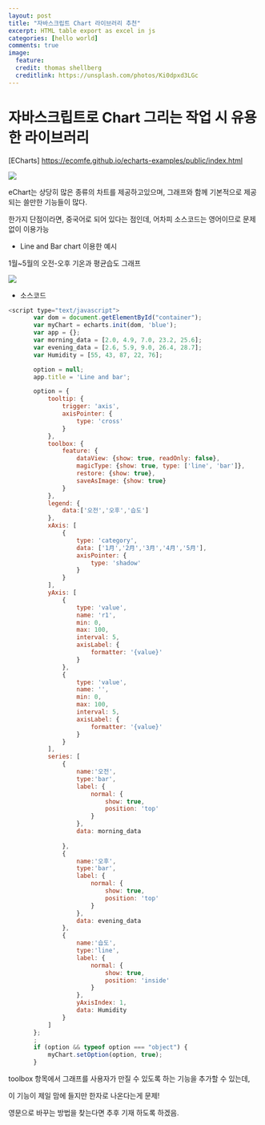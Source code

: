 ```yaml
---
layout: post
title: "자바스크립트 Chart 라이브러리 추천"
excerpt: HTML table export as excel in js
categories: [hello world]
comments: true
image:
  feature:
  credit: thomas shellberg
  creditlink: https://unsplash.com/photos/Ki0dpxd3LGc
---
```



# 자바스크립트로 Chart 그리는 작업 시 유용한 라이브러리

[ECharts]  https://ecomfe.github.io/echarts-examples/public/index.html

<img src="https://cdn-images-1.medium.com/max/800/1*Q7dFNsCP0eSi23quzWs1fQ.jpeg">



eChart는 상당히 많은 종류의 차트를 제공하고있으며, 그래프와 함께 기본적으로 제공되는 쓸만한 기능들이 많다. 

한가지 단점이라면, 중국어로 되어 있다는 점인데, 어차피 소스코드는 영어이므로 문제없이 이용가능


 - Line and Bar chart 이용한 예시 
 
 1월~5월의 오전-오후 기온과 평균습도 그래프 
 
 <img src="https://cdn-images-1.medium.com/max/800/1*JYUthLv6XEIEKUX6UaVVZA.jpeg">
 
 
 
 - 소스코드
 
 ```javascript
<script type="text/javascript">
        var dom = document.getElementById("container");
        var myChart = echarts.init(dom, 'blue');
        var app = {};
        var morning_data = [2.0, 4.9, 7.0, 23.2, 25.6];
        var evening_data = [2.6, 5.9, 9.0, 26.4, 28.7];
        var Humidity = [55, 43, 87, 22, 76];

        option = null;
        app.title = 'Line and bar';

        option = {
            tooltip: {
                trigger: 'axis',
                axisPointer: {
                    type: 'cross'
                }
            },
            toolbox: {
                feature: {
                    dataView: {show: true, readOnly: false},
                    magicType: {show: true, type: ['line', 'bar']},
                    restore: {show: true},
                    saveAsImage: {show: true}
                }
            },
            legend: {
                data:['오전','오후','습도']
            },
            xAxis: [
                {
                    type: 'category',
                    data: ['1月','2月','3月','4月','5月'],
                    axisPointer: {
                        type: 'shadow'
                    }
                }
            ],
            yAxis: [
                {
                    type: 'value',
                    name: 'r1',
                    min: 0,
                    max: 100,
                    interval: 5,
                    axisLabel: {
                        formatter: '{value}'
                    }
                },
                {
                    type: 'value',
                    name: '',
                    min: 0,
                    max: 100,
                    interval: 5,
                    axisLabel: {
                        formatter: '{value}'
                    }
                }
            ],
            series: [
                {
                    name:'오전',
                    type:'bar',
                    label: {
                        normal: {
                            show: true,
                            position: 'top'
                        }
                    },
                    data: morning_data
                    
                },
                {
                    name:'오후',
                    type:'bar',
                    label: {
                        normal: {
                            show: true,
                            position: 'top'
                        }
                    },
                    data: evening_data
                },
                {
                    name:'습도',
                    type:'line',
                    label: {
                        normal: {
                            show: true,
                            position: 'inside'
                        }
                    },
                    yAxisIndex: 1,
                    data: Humidity
                }
            ]
        };
        ;
        if (option && typeof option === "object") {
            myChart.setOption(option, true);
        }

```

toolbox 항목에서 그래프를 사용자가 만질 수 있도록 하는 기능을 추가할 수 있는데, 

이 기능이 제일 맘에 들지만 한자로 나온다는게 문제! 

영문으로 바꾸는 방법을 찾는다면 추후 기재 하도록 하겠음.
